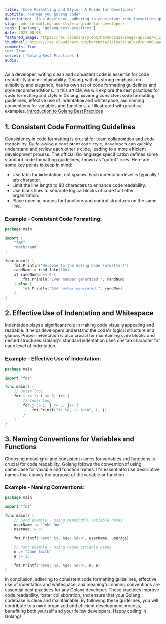 ```yaml
---
title: 'Code Formatting and Style - A Guide for Developers'
subtitle: 'Format you golang code'
description: 'As a developer, adhering to consistent code formatting guidelines, using indentation and whitespace effectively, and following naming conventions significantly contribute to the readability and maintainability of your code'
slug: code-formatting-and-style-a-guide-for-developers
tags: ['golang', 'golang-best-practices']
date: 2023-08-08
featured_image: https://res.cloudinary.com/harendra21/image/upload/w_1200/awesome-blog/awesome-golang/Code_Formatting_Style_gb1qhl.png
thumbnail: https://res.cloudinary.com/harendra21/image/upload/w_400/awesome-blog/awesome-golang/Code_Formatting_Style_gb1qhl.png
comments: True
toc: True
series: ['Golang Best Practices']
audio: 
---
```


As a developer, writing clean and consistent code is essential for code readability and maintainability. Golang, with its strong emphasis on simplicity and elegance, has its own set of code formatting guidelines and style recommendations. In this article, we will explore the best practices for code formatting and style in Golang, covering consistent code formatting guidelines, effective use of indentation and whitespace, and naming conventions for variables and functions, all illustrated with practical examples.
[Introduction to Golang Best Practices](/blog/introduction-to-golang-best-practices)
## 1. Consistent Code Formatting Guidelines

Consistency in code formatting is crucial for team collaboration and code readability. By following a consistent code style, developers can quickly understand and review each other's code, leading to a more efficient development process. The official Go language specification defines some standard code formatting guidelines, known as "gofmt" rules. Here are some key points to keep in mind:

- Use tabs for indentation, not spaces. Each indentation level is typically 1 tab character.
- Limit the line length to 80 characters to enhance code readability.
- Use blank lines to separate logical blocks of code for better organization.
- Place opening braces for functions and control structures on the same line.

### Example - Consistent Code Formatting:
```go
package main

import (
	"fmt"
	"math/rand"
)

func main() {
	fmt.Println("Welcome to the Golang Code Formatter!")
	randNum := rand.Intn(100)
	if randNum%2 == 0 {
		fmt.Println("Even number generated:", randNum)
	} else {
		fmt.Println("Odd number generated:", randNum)
	}
}
```

## 2. Effective Use of Indentation and Whitespace

Indentation plays a significant role in making code visually appealing and readable. It helps developers understand the code's logical structure at a glance. Proper indentation is also crucial for maintaining code blocks and nested structures. Golang's standard indentation uses one tab character for each level of indentation.

### Example - Effective Use of Indentation:

```go
package main

import "fmt"

func main() {
	// Outer loop
	for i := 1; i <= 3; i++ {
		// Inner loop
		for j := 1; j <= 3; j++ {
			fmt.Printf("i: %d, j: %d\n", i, j)
		}
	}
}
```

## 3. Naming Conventions for Variables and Functions

Choosing meaningful and consistent names for variables and functions is crucial for code readability. Golang follows the convention of using camelCase for variable and function names. It's essential to use descriptive names that convey the purpose of the variable or function.

### Example - Naming Conventions:

```go
package main

import "fmt"

func main() {
	// Good example - using meaningful variable names
	userName := "John Doe"
	userAge := 30

	fmt.Printf("Name: %s, Age: %d\n", userName, userAge)

	// Poor example - using vague variable names
	n := "Jane Smith"
	a := 25

	fmt.Printf("Name: %s, Age: %d\n", n, a)
}
```

In conclusion, adhering to consistent code formatting guidelines, effective use of indentation and whitespace, and meaningful naming conventions are essential best practices for any Golang developer. These practices improve code readability, foster collaboration, and ensure that your Golang codebase is clean and maintainable. By following these guidelines, you will contribute to a more organized and efficient development process, benefiting both yourself and your fellow developers. Happy coding in Golang!